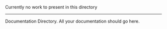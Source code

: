Currently no work to present in this directory

***

Documentation Directory.
All your documentation should go here.

